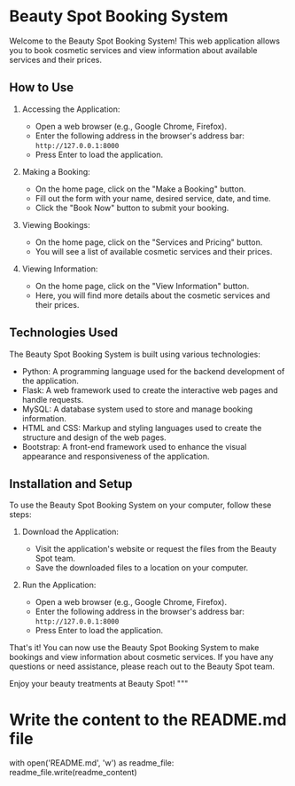 
# Beauty Spot Booking System

Welcome to the Beauty Spot Booking System! This web application allows you to book cosmetic services and view information about available services and their prices.

## How to Use

1. Accessing the Application:
   - Open a web browser (e.g., Google Chrome, Firefox).
   - Enter the following address in the browser's address bar: `http://127.0.0.1:8000`
   - Press Enter to load the application.

2. Making a Booking:
   - On the home page, click on the "Make a Booking" button.
   - Fill out the form with your name, desired service, date, and time.
   - Click the "Book Now" button to submit your booking.

3. Viewing Bookings:
   - On the home page, click on the "Services and Pricing" button.
   - You will see a list of available cosmetic services and their prices.

4. Viewing Information:
   - On the home page, click on the "View Information" button.
   - Here, you will find more details about the cosmetic services and their prices.

## Technologies Used

The Beauty Spot Booking System is built using various technologies:
- Python: A programming language used for the backend development of the application.
- Flask: A web framework used to create the interactive web pages and handle requests.
- MySQL: A database system used to store and manage booking information.
- HTML and CSS: Markup and styling languages used to create the structure and design of the web pages.
- Bootstrap: A front-end framework used to enhance the visual appearance and responsiveness of the application.

## Installation and Setup

To use the Beauty Spot Booking System on your computer, follow these steps:

1. Download the Application:
   - Visit the application's website or request the files from the Beauty Spot team.
   - Save the downloaded files to a location on your computer.

2. Run the Application:
   - Open a web browser (e.g., Google Chrome, Firefox).
   - Enter the following address in the browser's address bar: `http://127.0.0.1:8000`
   - Press Enter to load the application.

That's it! You can now use the Beauty Spot Booking System to make bookings and view information about cosmetic services. If you have any questions or need assistance, please reach out to the Beauty Spot team.

Enjoy your beauty treatments at Beauty Spot!
"""

# Write the content to the README.md file
with open('README.md', 'w') as readme_file:
    readme_file.write(readme_content)
#
